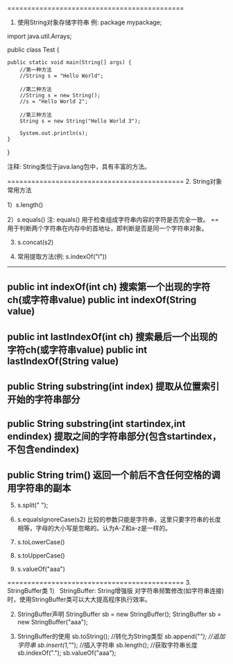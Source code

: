 ============================================

1. 使用String对象存储字符串
例:
package mypackage;

import java.util.Arrays;

public class Test {

	public static void main(String[] args) {
		//第一种方法
		//String s = "Hello World";
		
		//第二种方法
		//String s = new String();
		//s = "Hello World 2";
		
		//第三种方法
		String s = new String("Hello World 3");
		
		System.out.println(s);
	}
}

注释: String类位于java.lang包中，具有丰富的方法。


============================================
2. String对象常用方法

1）s.length()

2）s.equals()
注:
equals() 用于检查组成字符串内容的字符是否完全一致。
== 用于判断两个字符串在内存中的首地址，即判断是否是同一个字符串对象。

3) s.concat(s2)

4) 常用提取方法(例: s.indexOf("l"))
--------------------------------------------------------------------------
public int indexOf(int ch)		搜索第一个出现的字符ch(或字符串value)
public int indexOf(String value)
--------------------------------------------------------------------------
public int lastIndexOf(int ch)		搜索最后一个出现的字符ch(或字符串value)
public int lastIndexOf(String value)
--------------------------------------------------------------------------
public String substring(int index)	提取从位置索引开始的字符串部分
--------------------------------------------------------------------------
public String substring(int startindex,int endindex)	提取之间的字符串部分(包含startindex，不包含endindex)
--------------------------------------------------------------------------
public String trim()			返回一个前后不含任何空格的调用字符串的副本
--------------------------------------------------------------------------

5) s.split(" ");

6) s.equalsIgnoreCase(s2)
比较的参数只能是字符串，这里只要字符串的长度相等，字母的大小写是忽略的。认为A-Z和a-z是一样的。

7) s.toLowerCase()

8) s.toUpperCase()

9) s.valueOf("aaa")


============================================
3. StringBuffer类
1） StringBuffer: String增强版
    对字符串频繁修改(如字符串连接)时，使用StringBuffer类可以大大提高程序执行效率。

2) StringBuffer声明
StringBuffer sb = new StringBuffer();
StringBuffer sb = new StringBuffer("aaa");

3) StringBuffer的使用
sb.toString();		//转化为String类型
sb.append("*");		//追加字符串
sb.insert(1,"*");	//插入字符串
sb.length();		//获取字符串长度
sb.indexOf(".");
sb.valueOf("aaa");

